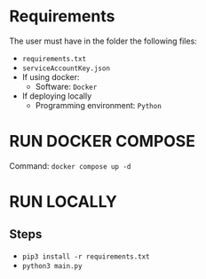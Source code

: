 # Requirements
The user must have in the folder the following files:
- `requirements.txt`
- `serviceAccountKey.json`
- If using docker:
  - Software: `Docker`
- If deploying locally
  - Programming environment: `Python`
# RUN DOCKER COMPOSE
Command: `docker compose up -d`
# RUN LOCALLY
## Steps
- `pip3 install -r requirements.txt`
- `python3 main.py`
